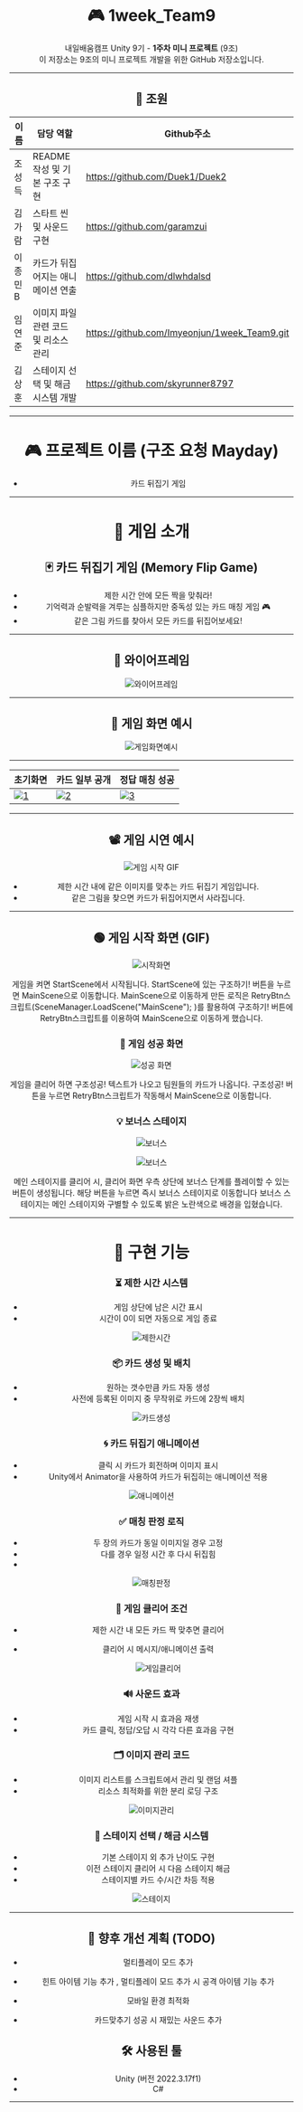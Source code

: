 
<div align="center">
  
# 🎮 1week_Team9

내일배움캠프 Unity 9기 - **1주차 미니 프로젝트** (9조)  
이 저장소는 9조의 미니 프로젝트 개발을 위한 GitHub 저장소입니다.

---

## 👥 조원
| 이름       | 담당 역할  | Github주소 |
|------------|------------|-----------|
| 조성득 |  	README 작성 및 기본 구조 구현  | https://github.com/Duek1/Duek2 |
| 김가람 |   스타트 씬 및 사운드 구현 | https://github.com/garamzui |
| 이종민B |   카드가 뒤집어지는 애니메이션 연출 | https://github.com/dlwhdalsd |
| 임연준 |  이미지 파일 관련 코드 및 리소스 관리 | https://github.com/Imyeonjun/1week_Team9.git |
| 김상훈  |  스테이지 선택 및 해금 시스템 개발 | https://github.com/skyrunner8797 |

---
# 🎮 프로젝트 이름 (구조 요청 Mayday)
- 카드 뒤집기 게임
---
# 🎲 게임 소개

## 🃏 카드 뒤집기 게임 (Memory Flip Game)

+ 제한 시간 안에 모든 짝을 맞춰라!  
+ 기억력과 순발력을 겨루는 심플하지만 중독성 있는 카드 매칭 게임 🎮
+ 같은 그림 카드를 찾아서 모든 카드를 뒤집어보세요!
---
## 🧩 와이어프레임

![와이어프레임](https://github.com/Imyeonjun/1week_Team9/blob/main/frame.png?raw=true)


---
## 📸 게임 화면 예시

![게임화면예시](https://github.com/Imyeonjun/1week_Team9/blob/main/CardGame.gif?raw=true)

---

| 초기화면 | 카드 일부 공개 | 정답 매칭 성공 |
|-----------|----------------|----------------|
| [![1](https://github.com/Imyeonjun/1week_Team9/blob/Duekk/카드뒤집기1.png?raw=true)](https://github.com/Imyeonjun/1week_Team9/blob/Duekk/카드뒤집기1.png) | [![2](https://github.com/Imyeonjun/1week_Team9/blob/Duekk/카드뒤집기2.png?raw=true)](https://github.com/Imyeonjun/1week_Team9/blob/Duekk/카드뒤집기2.png) | [![3](https://github.com/Imyeonjun/1week_Team9/blob/Duekk/카드뒤집기3.png?raw=true)](https://github.com/Imyeonjun/1week_Team9/blob/Duekk/카드뒤집기3.png) |

---

## 📽️ 게임 시연 예시

![게임 시작 GIF](https://github.com/Imyeonjun/1week_Team9/blob/Duekk/CardGif/CardGame2.gif?raw=true)

- 제한 시간 내에 같은 이미지를 맞추는 카드 뒤집기 게임입니다.
- 같은 그림을 찾으면 카드가 뒤집어지면서 사라집니다.

---
## 🟢 게임 시작 화면 (GIF)
![시작화면](https://github.com/Imyeonjun/1week_Team9/blob/Duekk/CardGif/StartScene2.gif?raw=true)

게임을 켜면 StartScene에서 시작됩니다. StartScene에 있는 구조하기! 버튼을 누르면 MainScene으로 이동합니다. MainScene으로 이동하게 만든 로직은 RetryBtn스크립트(SceneManager.LoadScene("MainScene");
)를 활용하여 구조하기! 버튼에 RetryBtn스크립트를 이용하여 MainScene으로 이동하게 했습니다.

### 🎉 게임 성공 화면
![성공 화면](https://github.com/Imyeonjun/1week_Team9/blob/Duekk/CardImages/Finish.png?raw=true)

게임을 클리어 하면 구조성공! 텍스트가 나오고 팀원들의 카드가 나옵니다. 구조성공! 버튼을 누르면 RetryBtn스크립트가 작동해서 MainScene으로 이동합니다. 

### 💡 보너스 스테이지

![보너스](https://github.com/Imyeonjun/1week_Team9/blob/main/%EB%B3%B4%EB%84%88%EC%8A%A4%EB%8B%A8%EA%B3%84.png?raw=true)

![보너스](https://github.com/Imyeonjun/1week_Team9/blob/main/%EB%B3%B4%EB%84%88%EC%8A%A4%EB%8B%A8%EA%B3%842.png?raw=true)

메인 스테이지를 클리어 시, 클리어 화면 우측 상단에 보너스 단계를 플레이할 수 있는 버튼이 생성됩니다. 해당 버튼을 누르면 즉시 보너스 스테이지로 이동합니다
보너스 스테이지는 메인 스테이지와 구별할 수 있도록 밝은 노란색으로 배경을 입혔습니다.

---
# 🔧 구현 기능

### ⏳ 제한 시간 시스템
- 게임 상단에 남은 시간 표시
- 시간이 0이 되면 자동으로 게임 종료

![제한시간](https://github.com/Imyeonjun/1week_Team9/blob/Duekk/CardImages/제한시간시스템.png?raw=true)

### 📦 카드 생성 및 배치
- 원하는 갯수만큼 카드 자동 생성
- 사전에 등록된 이미지 중 무작위로 카드에 2장씩 배치

![카드생성](https://github.com/Imyeonjun/1week_Team9/blob/Duekk/CardImages/카드생성및배치.png?raw=true)

### 🌀 카드 뒤집기 애니메이션
-  클릭 시 카드가 회전하며 이미지 표시
-  Unity에서 Animator을 사용하여 카드가 뒤집히는 애니메이션 적용

![애니메이션](https://github.com/Imyeonjun/1week_Team9/blob/main/animation.png?raw=true)

### ✅ 매칭 판정 로직
- 두 장의 카드가 동일 이미지일 경우 고정
- 다를 경우 일정 시간 후 다시 뒤집힘
- 
![매칭판정](https://github.com/Imyeonjun/1week_Team9/blob/Duekk/CardImages/매칭판정로직.png?raw=true)

### 🏁 게임 클리어 조건
- 제한 시간 내 모든 카드 짝 맞추면 클리어
- 클리어 시 메시지/애니메이션 출력

  ![게임클리어](https://github.com/Imyeonjun/1week_Team9/blob/Duekk/CardImages/게임클리어조건.png?raw=true)

### 🔊 사운드 효과
- 게임 시작 시 효과음 재생
- 카드 클릭, 정답/오답 시 각각 다른 효과음 구현

### 🗂️ 이미지 관리 코드
- 이미지 리스트를 스크립트에서 관리 및 랜덤 셔플
- 리소스 최적화를 위한 분리 로딩 구조

![이미지관리](https://github.com/Imyeonjun/1week_Team9/blob/Duekk/CardImages/이미지관리코드.png?raw=true)

### 🌟 스테이지 선택 / 해금 시스템
- 기본 스테이지 외 추가 난이도 구현
- 이전 스테이지 클리어 시 다음 스테이지 해금
- 스테이지별 카드 수/시간 차등 적용

![스테이지](https://github.com/Imyeonjun/1week_Team9/blob/main/%EB%B3%B4%EB%84%88%EC%8A%A4%EB%8B%A8%EA%B3%84%EC%BD%94%EB%93%9C.png?raw=true)

---
## 🧪 향후 개선 계획 (TODO)
- 멀티플레이 모드 추가

- 힌트 아이템 기능 추가 , 멀티플레이 모드 추가 시 공격 아이템 기능 추가

- 모바일 환경 최적화

- 카드맞추기 성공 시 재밌는 사운드 추가

## 🛠️ 사용된 툴

- Unity (버전 2022.3.17f1)
- C#

---
</div>

